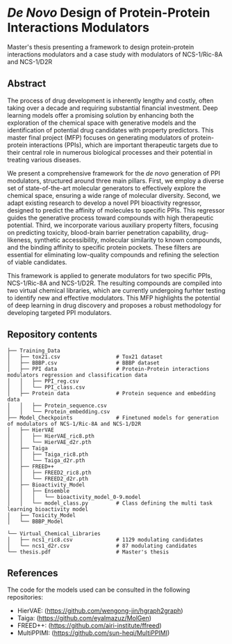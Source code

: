 # *De Novo* Design of Protein-Protein Interactions Modulators
Master's thesis presenting a framework to design protein-protein interactions modulators and a case study with modulators of NCS-1/Ric-8A and NCS-1/D2R

## Abstract
The process of drug development is inherently lengthy and costly, often taking over a decade and requiring substantial financial investment. Deep learning models offer a promising solution by enhancing both the exploration of the chemical space with generative models and the identification of potential drug candidates with property predictors. This master final project (MFP) focuses on generating modulators of protein-protein interactions (PPIs), which are important therapeutic targets due to their central role in numerous biological processes and their potential in treating various diseases.

We present a comprehensive framework for the *de novo* generation of PPI modulators, structured around three main pillars. First, we employ a diverse set of state-of-the-art molecular generators to effectively explore the chemical space, ensuring a wide range of molecular diversity. Second, we adapt existing research to develop a novel PPI bioactivity regressor, designed to predict the affinity of molecules to specific PPIs. This regressor guides the generative process toward compounds with high therapeutic potential. Third, we incorporate various auxiliary property filters, focusing on predicting toxicity, blood-brain barrier penetration capability, drug-likeness, synthetic accessibility, molecular similarity to known compounds, and the binding affinity to specific protein pockets. These filters are essential for eliminating low-quality compounds and refining the selection of viable candidates.

This framework is applied to generate modulators for two specific PPIs, NCS-1/Ric-8A and NCS-1/D2R. The resulting compounds are compiled into two virtual chemical libraries, which are currently undergoing furhter testing to identify new and effective modulators. This MFP highlights the potential of deep learning in drug discovery and proposes a robust methodology for developing targeted PPI modulators.

## Repository contents

```
├── Training_Data
│   ├── tox21.csv                  # Tox21 dataset
│   ├── BBBP.csv                   # BBBP dataset
│   ├── PPI data                   # Protein-Protein interactions modulators regression and classification data
│   │   ├── PPI_reg.csv            
│   │   └── PPI_class.csv          
│   ├── Protein data               # Protein sequence and embedding data
│   │   ├── Protein_sequence.csv   
│   │   └── Protein_embedding.csv  
├── Model_Checkpoints              # Finetuned models for generation of modulators of NCS-1/Ric-8A and NCS-1/D2R
│   ├── HierVAE
│   │   ├── HierVAE_ric8.pth
│   │   └── HierVAE_d2r.pth
│   ├── Taiga
│   │   ├── Taiga_ric8.pth
│   │   └── Taiga_d2r.pth
│   ├── FREED++
│   │   ├── FREED2_ric8.pth
│   │   └── FREED2_d2r.pth
│   ├── Bioactivity_Model
│   │   ├── Ensemble
│   │   │   └── bioactivity_model_0-9.model
│   │   └── model_class.py         # Class defining the multi task learning bioactivity model
│   ├── Toxicity_Model
│   └── BBBP_Model

└── Virtual_Chemical_Libraries     
│   ├── ncs1_ric8.csv              # 1129 modulating candidates
│   └── ncs1_d2r.csv               # 87 modulating candidates
└── thesis.pdf                     # Master's thesis
```

## References
The code for the models used can be consulted in the following repositories:
- HierVAE: (https://github.com/wengong-jin/hgraph2graph)
- Taiga: (https://github.com/eyalmazuz/MolGen)
- FREED++: (https://github.com/airi-institute/ffreed)
- MultiPPIMI: (https://github.com/sun-heqi/MultiPPIMI)
